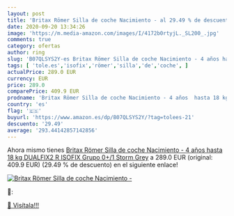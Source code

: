 ```yaml
---
layout: post
title: 'Britax Römer Silla de coche Nacimiento - al 29.49 % de descuento'
date: 2020-09-20 13:34:26
image: 'https://m.media-amazon.com/images/I/4172b0rtyjL._SL200_.jpg'
comments: true
category: ofertas
author: ring
slug: 'B07QLSYS2Y-es Britax Römer Silla de coche Nacimiento - 4 años hasta 18...'
tags: [ 'tole.es','isofix','römer','silla','de','coche', ]
actualPrice: 289.0 EUR
currency: EUR
price: 289.0
comparePrice: 409.9 EUR
prodname: 'Britax Römer Silla de coche Nacimiento - 4 años  hasta 18 kg  DUALFIX2 R  ISOFIX  Grupo 0+/1  Storm Grey'
country: 'es'
flag: '🇪🇸'
buyurl: 'https://www.amazon.es/dp/B07QLSYS2Y/?tag=tolees-21'
descuento: '29.49'
average: '293.44142857142856'
---
```


Ahora mismo tienes [Britax Römer Silla de coche Nacimiento - 4 años  hasta 18 kg  DUALFIX2 R  ISOFIX  Grupo 0+/1  Storm Grey](https://www.amazon.es/dp/B07QLSYS2Y/?tag=tolees-21) a 289.0 EUR (original: 409.9 EUR) (29.49 %  de descuento) en el siguiente enlace!

[![Britax Römer Silla de coche Nacimiento -](https://m.media-amazon.com/images/I/4172b0rtyjL._SL200_.jpg)](https://www.amazon.es/dp/B07QLSYS2Y/?tag=tolees-21)

🔎:


[🛒 Visítala!!!](https://www.amazon.es/dp/B07QLSYS2Y/?tag=tolees-21)
